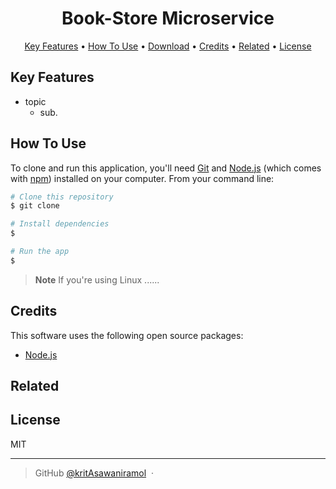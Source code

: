 
<h1 align="center">
  Book-Store Microservice
  <br>
</h1>



<p align="center">
  <a href="#key-features">Key Features</a> •
  <a href="#how-to-use">How To Use</a> •
  <a href="#download">Download</a> •
  <a href="#credits">Credits</a> •
  <a href="#related">Related</a> •
  <a href="#license">License</a>
</p>



## Key Features

* topic
  - sub.


## How To Use

To clone and run this application, you'll need [Git](https://git-scm.com) and [Node.js](https://nodejs.org/en/download/) (which comes with [npm](http://npmjs.com)) installed on your computer. From your command line:

```bash
# Clone this repository
$ git clone 

# Install dependencies
$ 

# Run the app
$ 
```

> **Note**
> If you're using Linux ......



## Credits

This software uses the following open source packages:

- [Node.js](https://nodejs.org/)


## Related




## License

MIT

---

> GitHub [@kritAsawaniramol](https://github.com/kritAsawaniramol) &nbsp;&middot;&nbsp;
